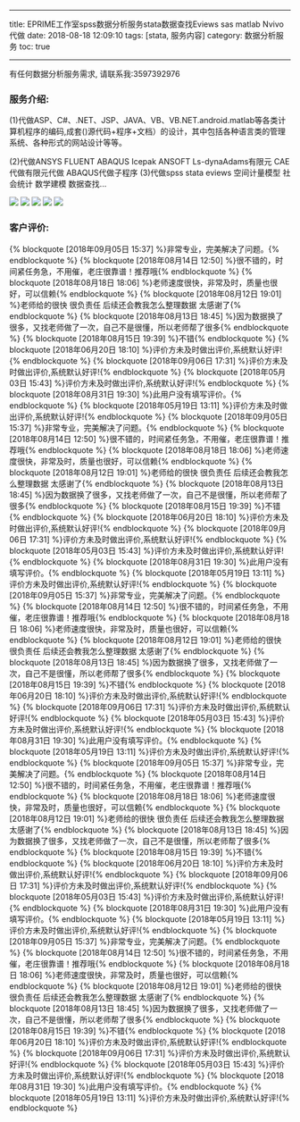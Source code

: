 
---
title: EPRIME工作室spss数据分析服务stata数据查找Eviews sas matlab Nvivo代做
date: 2018-08-18 12:09:10
tags: [stata, 服务内容]
category: 数据分析服务
toc: true

---



<span></span>
<!-- more -->

有任何数据分析服务需求, 请联系我:3597392976

### 服务介绍: 
(1)代做ASP、C#、.NET、JSP、JAVA、VB、VB.NET.android.matlab等各类计算机程序的编码,成套()源代码+程序+文档）的设计，其中包括各种语言类的管理系统、各种形式的网站设计等等。

(2)代做ANSYS FLUENT ABAQUS Icepak ANSOFT Ls-dynaAdams有限元 CAE代做有限元代做 ABAQUS代做子程序
(3)代做spss  stata eviews 空间计量模型 社会统计 数学建模 数据查找...

 
  
<img src="/taobao/TB2gHuZa1OSBuNjy0FdXXbDnVXa_!!2631875800.png" >
<img src="/taobao/TB2mrVdkVXXXXbSXXXXXXXXXXXX_!!2631875800.png" >
<img src="/taobao/TB2sWQZkFXXXXaNXpXXXXXXXXXX_!!2631875800.png" >
<img src="/taobao/TB2biULkFXXXXclXpXXXXXXXXXX_!!2631875800.png" >
<img src="/taobao/TB2cnlfkVXXXXa.XXXXXXXXXXXX_!!2631875800.png" >



### 客户评价: 
{% blockquote [2018年09月05日 15:37] %}非常专业，完美解决了问题。{% endblockquote %}
{% blockquote [2018年08月14日 12:50] %}很不错的，时间紧任务急，不用催，老庄很靠谱！推荐哦{% endblockquote %}
{% blockquote [2018年08月18日 18:06] %}老师速度很快，非常及时，质量也很好，可以信赖{% endblockquote %}
{% blockquote [2018年08月12日 19:01] %}老师给的很快 很负责任 后续还会教我怎么整理数据 太感谢了{% endblockquote %}
{% blockquote [2018年08月13日 18:45] %}因为数据换了很多，又找老师做了一次，自己不是很懂，所以老师帮了很多{% endblockquote %}
{% blockquote [2018年08月15日 19:39] %}不错{% endblockquote %}
{% blockquote [2018年06月20日 18:10] %}评价方未及时做出评价,系统默认好评!{% endblockquote %}
{% blockquote [2018年09月06日 17:31] %}评价方未及时做出评价,系统默认好评!{% endblockquote %}
{% blockquote [2018年05月03日 15:43] %}评价方未及时做出评价,系统默认好评!{% endblockquote %}
{% blockquote [2018年08月31日 19:30] %}此用户没有填写评价。{% endblockquote %}
{% blockquote [2018年05月19日 13:11] %}评价方未及时做出评价,系统默认好评!{% endblockquote %}
{% blockquote [2018年09月05日 15:37] %}非常专业，完美解决了问题。{% endblockquote %}
{% blockquote [2018年08月14日 12:50] %}很不错的，时间紧任务急，不用催，老庄很靠谱！推荐哦{% endblockquote %}
{% blockquote [2018年08月18日 18:06] %}老师速度很快，非常及时，质量也很好，可以信赖{% endblockquote %}
{% blockquote [2018年08月12日 19:01] %}老师给的很快 很负责任 后续还会教我怎么整理数据 太感谢了{% endblockquote %}
{% blockquote [2018年08月13日 18:45] %}因为数据换了很多，又找老师做了一次，自己不是很懂，所以老师帮了很多{% endblockquote %}
{% blockquote [2018年08月15日 19:39] %}不错{% endblockquote %}
{% blockquote [2018年06月20日 18:10] %}评价方未及时做出评价,系统默认好评!{% endblockquote %}
{% blockquote [2018年09月06日 17:31] %}评价方未及时做出评价,系统默认好评!{% endblockquote %}
{% blockquote [2018年05月03日 15:43] %}评价方未及时做出评价,系统默认好评!{% endblockquote %}
{% blockquote [2018年08月31日 19:30] %}此用户没有填写评价。{% endblockquote %}
{% blockquote [2018年05月19日 13:11] %}评价方未及时做出评价,系统默认好评!{% endblockquote %}
{% blockquote [2018年09月05日 15:37] %}非常专业，完美解决了问题。{% endblockquote %}
{% blockquote [2018年08月14日 12:50] %}很不错的，时间紧任务急，不用催，老庄很靠谱！推荐哦{% endblockquote %}
{% blockquote [2018年08月18日 18:06] %}老师速度很快，非常及时，质量也很好，可以信赖{% endblockquote %}
{% blockquote [2018年08月12日 19:01] %}老师给的很快 很负责任 后续还会教我怎么整理数据 太感谢了{% endblockquote %}
{% blockquote [2018年08月13日 18:45] %}因为数据换了很多，又找老师做了一次，自己不是很懂，所以老师帮了很多{% endblockquote %}
{% blockquote [2018年08月15日 19:39] %}不错{% endblockquote %}
{% blockquote [2018年06月20日 18:10] %}评价方未及时做出评价,系统默认好评!{% endblockquote %}
{% blockquote [2018年09月06日 17:31] %}评价方未及时做出评价,系统默认好评!{% endblockquote %}
{% blockquote [2018年05月03日 15:43] %}评价方未及时做出评价,系统默认好评!{% endblockquote %}
{% blockquote [2018年08月31日 19:30] %}此用户没有填写评价。{% endblockquote %}
{% blockquote [2018年05月19日 13:11] %}评价方未及时做出评价,系统默认好评!{% endblockquote %}
{% blockquote [2018年09月05日 15:37] %}非常专业，完美解决了问题。{% endblockquote %}
{% blockquote [2018年08月14日 12:50] %}很不错的，时间紧任务急，不用催，老庄很靠谱！推荐哦{% endblockquote %}
{% blockquote [2018年08月18日 18:06] %}老师速度很快，非常及时，质量也很好，可以信赖{% endblockquote %}
{% blockquote [2018年08月12日 19:01] %}老师给的很快 很负责任 后续还会教我怎么整理数据 太感谢了{% endblockquote %}
{% blockquote [2018年08月13日 18:45] %}因为数据换了很多，又找老师做了一次，自己不是很懂，所以老师帮了很多{% endblockquote %}
{% blockquote [2018年08月15日 19:39] %}不错{% endblockquote %}
{% blockquote [2018年06月20日 18:10] %}评价方未及时做出评价,系统默认好评!{% endblockquote %}
{% blockquote [2018年09月06日 17:31] %}评价方未及时做出评价,系统默认好评!{% endblockquote %}
{% blockquote [2018年05月03日 15:43] %}评价方未及时做出评价,系统默认好评!{% endblockquote %}
{% blockquote [2018年08月31日 19:30] %}此用户没有填写评价。{% endblockquote %}
{% blockquote [2018年05月19日 13:11] %}评价方未及时做出评价,系统默认好评!{% endblockquote %}
{% blockquote [2018年09月05日 15:37] %}非常专业，完美解决了问题。{% endblockquote %}
{% blockquote [2018年08月14日 12:50] %}很不错的，时间紧任务急，不用催，老庄很靠谱！推荐哦{% endblockquote %}
{% blockquote [2018年08月18日 18:06] %}老师速度很快，非常及时，质量也很好，可以信赖{% endblockquote %}
{% blockquote [2018年08月12日 19:01] %}老师给的很快 很负责任 后续还会教我怎么整理数据 太感谢了{% endblockquote %}
{% blockquote [2018年08月13日 18:45] %}因为数据换了很多，又找老师做了一次，自己不是很懂，所以老师帮了很多{% endblockquote %}
{% blockquote [2018年08月15日 19:39] %}不错{% endblockquote %}
{% blockquote [2018年06月20日 18:10] %}评价方未及时做出评价,系统默认好评!{% endblockquote %}
{% blockquote [2018年09月06日 17:31] %}评价方未及时做出评价,系统默认好评!{% endblockquote %}
{% blockquote [2018年05月03日 15:43] %}评价方未及时做出评价,系统默认好评!{% endblockquote %}
{% blockquote [2018年08月31日 19:30] %}此用户没有填写评价。{% endblockquote %}
{% blockquote [2018年05月19日 13:11] %}评价方未及时做出评价,系统默认好评!{% endblockquote %}